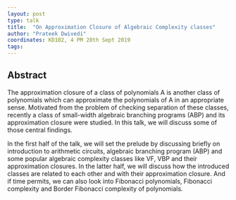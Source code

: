 ```yaml
---
layout: post
type: talk
title:  "On Approximation Closure of Algebraic Complexity classes"
author: "Prateek Dwivedi"
coordinates: KD102, 4 PM 28th Sept 2019
tags: 
---
```

## Abstract

The approximation closure of a class of polynomials A is another class of polynomials which can approximate the polynomials of A in an appropriate sense. Motivated from the problem of checking separation of these classes, recently a class of small-width algebraic branching programs (ABP) and its approximation closure were studied. In this talk, we will discuss some of those central findings.

In the first half of the talk, we will set the prelude by discussing briefly on introduction to arithmetic circuits, algebraic branching program (ABP) and some popular algebraic complexity classes like VF, VBP and their approximation closures. In the latter half, we will discuss how the introduced classes are related to each other and with their approximation closure. And if time permits, we can also look into Fibonacci polynomials, Fibonacci complexity and Border Fibonacci complexity of polynomials.
